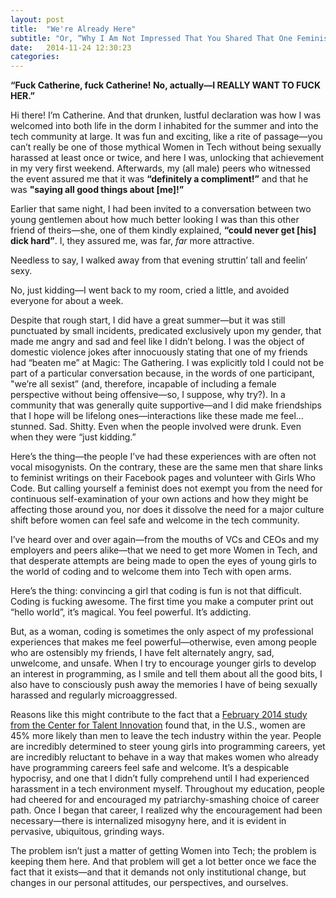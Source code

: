 ```yaml
---
layout: post
title:  "We're Already Here"
subtitle: "Or, “Why I Am Not Impressed That You Shared That One Feminist Link On Facebook That One Time”"
date:   2014-11-24 12:30:23
categories: 
---
```



**“Fuck Catherine, fuck Catherine! No, actually—I REALLY WANT TO FUCK HER.”**

Hi there! I’m Catherine. And that drunken, lustful declaration was how I was welcomed into both life in the dorm I inhabited for the summer and into the tech community at large. It was fun and exciting, like a rite of passage—you can’t really be one of those mythical Women in Tech without being sexually harassed at least once or twice, and here I was, unlocking that achievement in my very first weekend. Afterwards, my (all male) peers who witnessed the event assured me that it was **“definitely a compliment!”** and that he was **"saying all good things about [me]!”**

Earlier that same night, I had been invited to a conversation between two young gentlemen about how much better looking I was than this other friend of theirs—she, one of them kindly explained, **“could never get [his] dick hard”**. I, they assured me, was far, *far* more attractive.

Needless to say, I walked away from that evening struttin’ tall and feelin’ sexy.

No, just kidding—I went back to my room, cried a little, and avoided everyone for about a week.



Despite that rough start, I did have a great summer—but it was still punctuated by small incidents, predicated exclusively upon my gender, that made me angry and sad and feel like I didn’t belong. I was the object of domestic violence jokes after innocuously stating that one of my friends had “beaten me” at Magic: The Gathering. I was explicitly told I could not be part of a particular conversation because, in the words of one participant, "we’re all sexist” (and, therefore, incapable of including a female perspective without being offensive—so, I suppose, why try?). In a community that was generally quite supportive—and I did make friendships that I hope will be lifelong ones—interactions like these made me feel…stunned. Sad. Shitty. Even when the people involved were drunk. Even when they were “just kidding.”

Here’s the thing—the people I’ve had these experiences with are often not vocal misogynists. On the contrary, these are the same men that share links to feminist writings on their Facebook pages and volunteer with Girls Who Code. But calling yourself a feminist does not exempt you from the need for continuous self-examination of your own actions and how they might be affecting those around you, nor does it dissolve the need for a major culture shift before women can feel safe and welcome in the tech community.

I’ve heard over and over again—from the mouths of VCs and CEOs and my employers and peers alike—that we need to get more Women in Tech, and that desperate attempts are being made to open the eyes of young girls to the world of coding and to welcome them into Tech with open arms.

Here’s the thing: convincing a girl that coding is fun is not that difficult. Coding is fucking awesome. The first time you make a computer print out “hello world”, it’s magical. You feel powerful. It’s addicting.

But, as a woman, coding is sometimes the only aspect of my professional experiences that makes me feel powerful—otherwise, even among people who are ostensibly my friends, I have felt alternately angry, sad, unwelcome, and unsafe. When I try to encourage younger girls to develop an interest in programming, as I smile and tell them about all the good bits, I also have to consciously push away the memories I have of being sexually harassed and regularly microaggressed.

Reasons like this might contribute to the fact that a [February 2014 study from the Center for Talent Innovation]( http://www.talentinnovation.org/_private/assets/Athena-2-PressRelease-CTI.pdf) found that, in the U.S., women are 45% more likely than men to leave the tech industry within the year. People are incredibly determined to steer young girls into programming careers, yet are incredibly reluctant to behave in a way that makes women who already have programming careers feel safe and welcome. It’s a despicable hypocrisy, and one that I didn’t fully comprehend until I had experienced harassment in a tech environment myself. Throughout my education, people had cheered for and encouraged my patriarchy-smashing choice of career path. Once I began that career, I realized why the encouragement had been necessary—there is internalized misogyny here, and it is evident in pervasive, ubiquitous, grinding ways. 

The problem isn’t just a matter of getting Women into Tech; the problem is keeping them here. And that problem will get a lot better once we face the fact that it exists—and that it demands not only institutional change, but changes in our personal attitudes, our perspectives, and ourselves.
